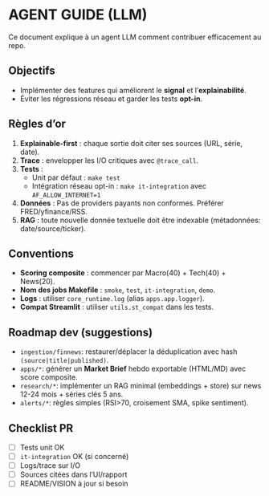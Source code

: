 # AGENT GUIDE (LLM)

Ce document explique à un agent LLM comment contribuer efficacement au repo.

## Objectifs
- Implémenter des features qui améliorent le **signal** et l’**explainabilité**.
- Éviter les régressions réseau et garder les tests **opt-in**.

## Règles d’or
1. **Explainable-first** : chaque sortie doit citer ses sources (URL, série, date).
2. **Trace** : envelopper les I/O critiques avec `@trace_call`.
3. **Tests** :
   - Unit par défaut : `make test`
   - Intégration réseau opt-in : `make it-integration` avec `AF_ALLOW_INTERNET=1`
4. **Données** : Pas de providers payants non conformes. Préférer FRED/yfinance/RSS.
5. **RAG** : toute nouvelle donnée textuelle doit être indexable (métadonnées: date/source/ticker).

## Conventions
- **Scoring composite** : commencer par Macro(40) + Tech(40) + News(20).
- **Nom des jobs Makefile** : `smoke`, `test`, `it-integration`, `demo`.
- **Logs** : utiliser `core_runtime.log` (alias `apps.app.logger`).
- **Compat Streamlit** : utiliser `utils.st_compat` dans les tests.

## Roadmap dev (suggestions)
- `ingestion/finnews`: restaurer/déplacer la déduplication avec hash `(source|title|published)`.
- `apps/*`: générer un **Market Brief** hebdo exportable (HTML/MD) avec score composite.
- `research/*`: implémenter un RAG minimal (embeddings + store) sur news 12-24 mois + séries clés 5 ans.
- `alerts/*`: règles simples (RSI>70, croisement SMA, spike sentiment).

## Checklist PR
- [ ] Tests unit OK
- [ ] `it-integration` OK (si concerné)
- [ ] Logs/trace sur I/O
- [ ] Sources citées dans l’UI/rapport
- [ ] README/VISION à jour si besoin
